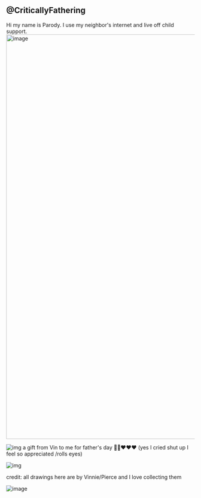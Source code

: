 ## @CriticallyFathering



Hi my name is Parody. I use my neighbor's internet and live off child support. <img width="1080" alt="image" src="https://github.com/user-attachments/assets/d43a9086-719f-4fac-a5ab-8dfb3b4ba390" />




![img](https://cdn.discordapp.com/attachments/1327632818896896122/1377654632544735232/Untitled41_20250529222546.png?ex=6839c05b&is=68386edb&hm=97df17febe2faf51ff1d619506a7375e1605c626c662fcf7842ad80d24ec819a&)
a gift from Vin to me for father's day 🤑🤑♥️♥️♥️
(yes I cried shut up I feel so appreciated /rolls eyes)

![img](https://cdn.discordapp.com/attachments/1279683842852126721/1377975289937662012/Untitled43_20250530194115.png?ex=683aeafe&is=6839997e&hm=ca37b7fe162a23fb95e760fdbfbf59e9f53c59c8a2d655e520144ec78bd663fc&)


credit: all drawings here are by Vinnie/Pierce and I love collecting them








![image](https://github.com/user-attachments/assets/cf1b486b-eeff-4fef-ab9c-ea66a2207484)

